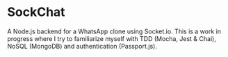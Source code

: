 # SockChat

A Node.js backend for a WhatsApp clone using Socket.io. This is a work in progress where I try to familiarize myself with TDD (Mocha, Jest & Chai), NoSQL (MongoDB) and authentication (Passport.js).